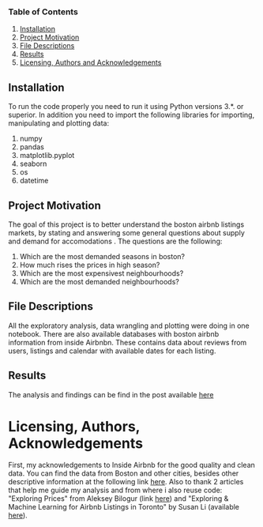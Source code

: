 ### Table of Contents

1. [Installation](#installation)
2. [Project Motivation](#motivation)
3. [File Descriptions](#files)
4. [Results](#results)
5. [Licensing, Authors and Acknowledgements](#licensing)

## Installation<a name="installation"></a>

To run the code properly you need to run it using Python versions 3.*. or superior. In addition you need to import the following 
libraries for importing, manipulating and plotting data:
1. numpy
2. pandas
3. matplotlib.pyplot
4. seaborn
5. os
6. datetime

## Project Motivation<a name="motivation"></a>

The goal of this project is to better understand the boston airbnb listings markets, by stating and answering some general questions about
supply and demand for accomodations . The questions are the following:

1. Which are the most demanded seasons in boston?
2. How much rises the prices in high season?
3. Which are the most expensivest neighbourhoods?
4. Which are the most demanded neighbourhoods?

## File Descriptions <a name="files"></a>

All the exploratory analysis, data wrangling and plotting were doing in one notebook. There are also available databases with boston airbnb information from inside Airbnbn. 
These contains data about reviews from users, listings and calendar with available dates for each listing.

## Results <a name="results"></a>

The analysis and findings can be find in the post available [here](https://www.emol.com/)


# Licensing, Authors, Acknowledgements<a name="licensing"></a>

First, my acknowledgements to Inside Airbnb for the good quality and clean data. You can find the data from Boston and other cities, besides other descriptive information at the following link [here](http://insideairbnb.com/get-the-data.html).
Also to thank 2 articles that help me guide my analysis and from where i also reuse code: "Exploring Prices" from Aleksey Bilogur (link [here](https://www.kaggle.com/residentmario/exploring-prices)) and "Exploring & Machine Learning for Airbnb Listings in Toronto" by Susan Li (available [here](https://towardsdatascience.com/exploring-machine-learning-for-airbnb-listings-in-toronto-efdbdeba2644)).
